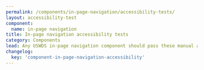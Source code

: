 ```yaml
---
permalink: /components/in-page-navigation/accessibility-tests/
layout: accessibility-test
component:
  name: in-page navigation
title: In-page navigation accessibility tests
category: Components
lead: Any USWDS in-page navigation component should pass these manual accessibility tests.
changelog:
  key: 'component-in-page-navigation-accessibility'
---
```

